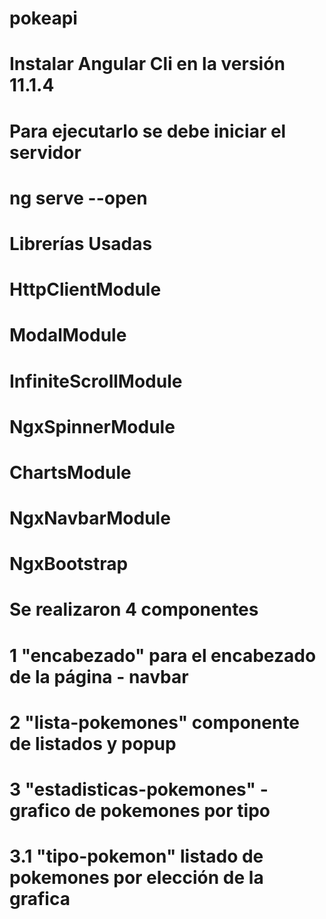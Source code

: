 # pokeapi
# Instalar Angular Cli en la versión 11.1.4 
# Para ejecutarlo se debe iniciar el servidor
# 	ng serve --open
# Librerías Usadas
# 	HttpClientModule
# 	ModalModule
# 	InfiniteScrollModule
# 	NgxSpinnerModule
# 	ChartsModule
# 	NgxNavbarModule
# 	NgxBootstrap
# Se realizaron 4 componentes
# 	1 "encabezado" para el encabezado de la página - navbar
# 	2 "lista-pokemones" componente de listados y popup
# 	3 "estadisticas-pokemones" - grafico de pokemones por tipo
# 		3.1 "tipo-pokemon" listado de pokemones por elección de la grafica
